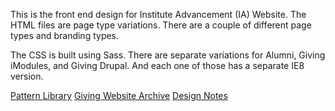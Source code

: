 This is the front end design for Institute Advancement (IA) Website. The HTML files are page type variations. There are a couple of different page types and branding types. 

The CSS is built using Sass. There are separate variations for Alumni, Giving iModules, and Giving Drupal. And each one of those has a separate IE8 version.

<a href="http://rpi-archive2015.chameid.es/patterns">Pattern Library</a>
<a href="http://rpi-archive2015.chameid.es/">Giving Website Archive</a>
<a href="http://chameid.es/remarks/first-mobile-first">Design Notes</a>